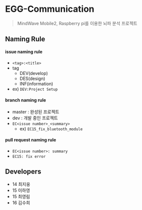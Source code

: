 # EGG-Communication
> MindWave Mobile2, Raspberry pi를 이용한 뇌파 분석 프로젝트

## Naming Rule
#### issue naming rule
* `<tag>:<title>`
* tag
  * DEV(develop)
  * DES(design)
  * INF(information)
* ex) `DEV:Project Setup`
#### branch naming rule
* master :  완성된 프로젝트
* dev : 개발 중인 프로젝트
* `EC<issue number>_<summary>`
  * ex) `EC15_fix_bluetooth_module`
#### pull request naming rule
* `EC<issue number>: summary`
* `EC15: fix error`

## Developers
* 14 최지웅
* 15 이하영
* 15 최영림
* 16 김수희
